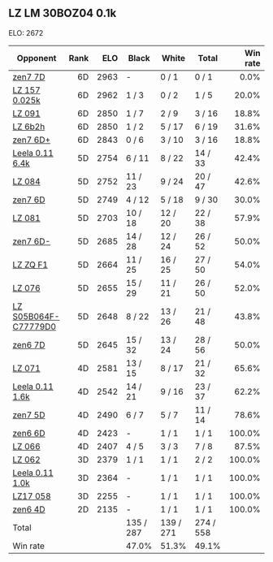## LZ LM 30BOZ04 0.1k ##

ELO: 2672

Opponent | Rank | ELO | Black | White | Total | Win rate
---------|-----:|----:|-------|-------|-------|-------:
[zen7 7D](zen7%207D.md) | 6D | 2963 | - | 0 / 1 | 0 / 1 | 0.0%
[LZ 157 0.025k](LZ%20157%200.025k.md) | 6D | 2962 | 1 / 3 | 0 / 2 | 1 / 5 | 20.0%
[LZ 091](LZ%20091.md) | 6D | 2850 | 1 / 7 | 2 / 9 | 3 / 16 | 18.8%
[LZ 6b2h](LZ%206b2h.md) | 6D | 2850 | 1 / 2 | 5 / 17 | 6 / 19 | 31.6%
[zen7 6D+](zen7%206D+.md) | 6D | 2843 | 0 / 6 | 3 / 10 | 3 / 16 | 18.8%
[Leela 0.11 6.4k](Leela%200.11%206.4k.md) | 5D | 2754 | 6 / 11 | 8 / 22 | 14 / 33 | 42.4%
[LZ 084](LZ%20084.md) | 5D | 2752 | 11 / 23 | 9 / 24 | 20 / 47 | 42.6%
[zen7 6D](zen7%206D.md) | 5D | 2749 | 4 / 12 | 5 / 18 | 9 / 30 | 30.0%
[LZ 081](LZ%20081.md) | 5D | 2703 | 10 / 18 | 12 / 20 | 22 / 38 | 57.9%
[zen7 6D-](zen7%206D-.md) | 5D | 2685 | 14 / 28 | 12 / 24 | 26 / 52 | 50.0%
[LZ ZQ F1](LZ%20ZQ%20F1.md) | 5D | 2664 | 11 / 25 | 16 / 25 | 27 / 50 | 54.0%
[LZ 076](LZ%20076.md) | 5D | 2655 | 15 / 29 | 11 / 21 | 26 / 50 | 52.0%
[LZ S05B064F-C77779D0](LZ%20S05B064F-C77779D0.md) | 5D | 2648 | 8 / 22 | 13 / 26 | 21 / 48 | 43.8%
[zen6 7D](zen6%207D.md) | 5D | 2645 | 15 / 32 | 13 / 24 | 28 / 56 | 50.0%
[LZ 071](LZ%20071.md) | 4D | 2581 | 13 / 15 | 8 / 17 | 21 / 32 | 65.6%
[Leela 0.11 1.6k](Leela%200.11%201.6k.md) | 4D | 2542 | 14 / 21 | 9 / 16 | 23 / 37 | 62.2%
[zen7 5D](zen7%205D.md) | 4D | 2490 | 6 / 7 | 5 / 7 | 11 / 14 | 78.6%
[zen6 6D](zen6%206D.md) | 4D | 2423 | - | 1 / 1 | 1 / 1 | 100.0%
[LZ 066](LZ%20066.md) | 4D | 2407 | 4 / 5 | 3 / 3 | 7 / 8 | 87.5%
[LZ 062](LZ%20062.md) | 3D | 2379 | 1 / 1 | 1 / 1 | 2 / 2 | 100.0%
[Leela 0.11 1.0k](Leela%200.11%201.0k.md) | 3D | 2364 | - | 1 / 1 | 1 / 1 | 100.0%
[LZ17 058](LZ17%20058.md) | 3D | 2255 | - | 1 / 1 | 1 / 1 | 100.0%
[zen6 4D](zen6%204D.md) | 2D | 2135 | - | 1 / 1 | 1 / 1 | 100.0%
Total | | | 135 / 287 | 139 / 271 | 274 / 558 | 
Win rate| | | 47.0% | 51.3% | 49.1% | 
